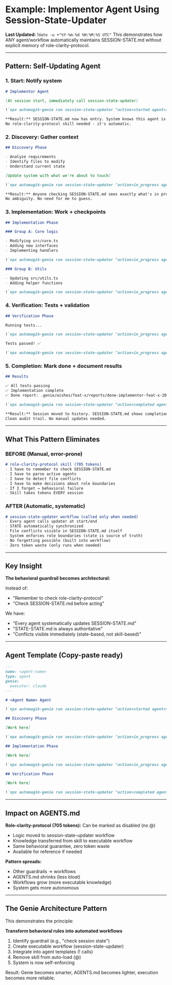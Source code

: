 # Example: Implementor Agent Using Session-State-Updater
**Last Updated:** !`date -u +"%Y-%m-%d %H:%M:%S UTC"`
This demonstrates how ANY agent/workflow automatically maintains SESSION-STATE.md without explicit memory of role-clarity-protocol.

---

## Pattern: Self-Updating Agent

### 1. Start: Notify system

```markdown
# Implementor Agent

[At session start, immediately call session-state-updater]

!`npx automagik-genie run session-state-updater "action=started agent=implementor session_id=$SESSION_ID purpose=Implement\ Feature\ X branch=feat/x"`

**Result:** SESSION-STATE.md now has entry. System knows this agent is active.
No role-clarity-protocol skill needed - it's automatic.
```

### 2. Discovery: Gather context

```markdown
## Discovery Phase

- Analyze requirements
- Identify files to modify
- Understand current state

[Update system with what we're about to touch]

!`npx automagik-genie run session-state-updater "action=in_progress agent=implementor session_id=$SESSION_ID context=\"phase=discovery files_to_modify:[src/core.ts,src/utils.ts,test/core.test.ts]\""`

**Result:** Anyone checking SESSION-STATE.md sees exactly what's in progress.
No ambiguity. No need for me to guess.
```

### 3. Implementation: Work + checkpoints

```markdown
## Implementation Phase

### Group A: Core logic

- Modifying src/core.ts
- Adding new interfaces
- Implementing handlers

!`npx automagik-genie run session-state-updater "action=in_progress agent=implementor session_id=$SESSION_ID context=\"current_group=A files_modified:[src/core.ts] tests_status:pending\""`

### Group B: Utils

- Updating src/utils.ts
- Adding helper functions

!`npx automagik-genie run session-state-updater "action=in_progress agent=implementor session_id=$SESSION_ID context=\"current_group=B files_modified:[src/core.ts,src/utils.ts] tests_status:pending\""`
```

### 4. Verification: Tests + validation

```markdown
## Verification Phase

Running tests...

!`npx automagik-genie run session-state-updater "action=in_progress agent=implementor session_id=$SESSION_ID context=\"phase=verification tests_running:true\""`

Tests passed! ✅

!`npx automagik-genie run session-state-updater "action=in_progress agent=implementor session_id=$SESSION_ID context=\"phase=verification tests_pass:true\""`
```

### 5. Completion: Mark done + document results

```markdown
## Results

✅ All tests passing
✅ Implementation complete
✅ Done report: .genie/wishes/feat-x/reports/done-implementor-feat-x-20251018.md

!`npx automagik-genie run session-state-updater "action=completed agent=implementor session_id=$SESSION_ID context=\"files_modified:[src/core.ts,src/utils.ts,test/core.test.ts] tests_pass:true done_report:.genie/wishes/feat-x/reports/done-implementor-feat-x-20251018.md\""`

**Result:** Session moved to history. SESSION-STATE.md shows completion + context.
Clean audit trail. No manual updates needed.
```

---

## What This Pattern Eliminates

### BEFORE (Manual, error-prone)

```markdown
# role-clarity-protocol skill (705 tokens)
- I have to remember to check SESSION-STATE.md
- I have to parse active agents
- I have to detect file conflicts
- I have to make decisions about role boundaries
- If I forget → behavioral failure
- Skill takes tokens EVERY session
```

### AFTER (Automatic, systematic)

```markdown
# session-state-updater workflow (called only when needed)
- Every agent calls updater at start/end
- STATE automatically synchronized
- File conflicts visible in SESSION-STATE.md itself
- System enforces role boundaries (state is source of truth)
- No forgetting possible (built into workflow)
- Zero token waste (only runs when needed)
```

---

## Key Insight

**The behavioral guardrail becomes architectural:**

Instead of:
- "Remember to check role-clarity-protocol"
- "Check SESSION-STATE.md before acting"

We have:
- "Every agent systematically updates SESSION-STATE.md"
- "STATE-STATE.md is always authoritative"
- "Conflicts visible immediately (state-based, not skill-based)"

---

## Agent Template (Copy-paste ready)

```markdown
---
name: <agent-name>
type: agent
genie:
  executor: claude
---

# <Agent Name> Agent

!`npx automagik-genie run session-state-updater "action=started agent=<name> session_id=$SESSION_ID purpose=<description> branch=<branch>"`

## Discovery Phase

[Work here]

!`npx automagik-genie run session-state-updater "action=in_progress agent=<name> session_id=$SESSION_ID context=\"phase=discovery [key_findings]\""`

## Implementation Phase

[Work here]

!`npx automagik-genie run session-state-updater "action=in_progress agent=<name> session_id=$SESSION_ID context=\"phase=implementation files_modified:[list]\""`

## Verification Phase

[Work here]

!`npx automagik-genie run session-state-updater "action=completed agent=<name> session_id=$SESSION_ID context=\"[final_context]\""`
```

---

## Impact on AGENTS.md

**Role-clarity-protocol (705 tokens):** Can be marked as disabled (no @)
- Logic moved to session-state-updater workflow
- Knowledge transferred from skill to executable workflow
- Same behavioral guarantee, zero token waste
- Available for reference if needed

**Pattern spreads:**
- Other guardrails → workflows
- AGENTS.md shrinks (less bloat)
- Workflows grow (more executable knowledge)
- System gets more autonomous

---

## The Genie Architecture Pattern

This demonstrates the principle:

**Transform behavioral rules into automated workflows**

1. Identify guardrail (e.g., "check session state")
2. Create executable workflow (session-state-updater)
3. Integrate into agent templates (! calls)
4. Remove skill from auto-load (@)
5. System is now self-enforcing

Result: Genie becomes smarter, AGENTS.md becomes lighter, execution becomes more reliable.
